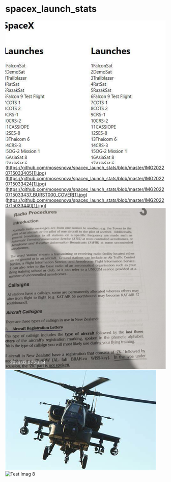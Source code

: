 # spacex_launch_stats
 
![Test Imag 8](https://github.com/mosesnova/spacex_launch_stats/blob/master/space.jpg)
(https://github.com/mosesnova/spacex_launch_stats/blob/master/IMG20220715033405[1].jpg)
(https://github.com/mosesnova/spacex_launch_stats/blob/master/IMG20220715033424[1].jpg)
(https://github.com/mosesnova/spacex_launch_stats/blob/master/IMG20220715033437_BURST000_COVER[1].jpg)
(https://github.com/mosesnova/spacex_launch_stats/blob/master/IMG20220715033440[1].jpg)
![Test Imag 8](https://github.com/mosesnova/spacex_launch_stats/blob/master/rad.jpg)
![Test Imag 8](https://github.com/mosesnova/spacex_launch_stats/blob/master/agun.jpeg)
![Test Imag 8](https://github.com/mosesnova/spacex_launch_stats/blob/master/acas.jpeg)
